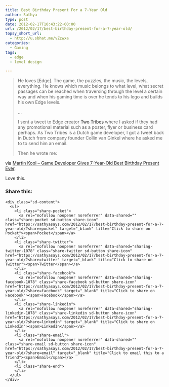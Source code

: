```yaml
---
title: Best Birthday Present For a 7-Year Old
author: Sathya
type: post
date: 2012-02-17T10:43:22+00:00
url: /2012/02/17/best-birthday-present-for-a-7-year-old/
topsy_short_url:
  - http://u.sbhat.me/vZzwxa
categories:
  - Gaming
tags:
  - edge
  - level design

---
```

> He loves [Edge]. The game, the puzzles, the music, the levels, everything. He knows which music belongs to what level, what secret passages can be reached when traversing through the level a certain way and when his gaming time is over he tends to his lego and builds his own Edge levels.
> 
> &#8230;
> 
> I sent a tweet to Edge creator <a href="http://twitter.com/twotribesgames" target="_blank">Two Tribes</a> where I asked if they had any promotional material such as a poster, flyer or business card perhaps. As Two Tribes is a Dutch game developer, I got a tweet back in Dutch from company founder Collin van Ginkel where he asked me to to send him an email.
> 
> Then he wrote me:

via [Martin Kool &#8211; Game Developer Gives 7-Year-Old Best Birthday Present Ever][1].

Love this.

<div class="sharedaddy sd-sharing-enabled">
  <div class="robots-nocontent sd-block sd-social sd-social-icon-text sd-sharing">
    <h3 class="sd-title">
      Share this:
    </h3>
    
    <div class="sd-content">
      <ul>
        <li class="share-pocket">
          <a rel="nofollow noopener noreferrer" data-shared="" class="share-pocket sd-button share-icon" href="https://sathyasays.com/2012/02/17/best-birthday-present-for-a-7-year-old/?share=pocket" target="_blank" title="Click to share on Pocket"><span>Pocket</span></a>
        </li>
        <li class="share-twitter">
          <a rel="nofollow noopener noreferrer" data-shared="sharing-twitter-1078" class="share-twitter sd-button share-icon" href="https://sathyasays.com/2012/02/17/best-birthday-present-for-a-7-year-old/?share=twitter" target="_blank" title="Click to share on Twitter"><span>Twitter</span></a>
        </li>
        <li class="share-facebook">
          <a rel="nofollow noopener noreferrer" data-shared="sharing-facebook-1078" class="share-facebook sd-button share-icon" href="https://sathyasays.com/2012/02/17/best-birthday-present-for-a-7-year-old/?share=facebook" target="_blank" title="Click to share on Facebook"><span>Facebook</span></a>
        </li>
        <li class="share-linkedin">
          <a rel="nofollow noopener noreferrer" data-shared="sharing-linkedin-1078" class="share-linkedin sd-button share-icon" href="https://sathyasays.com/2012/02/17/best-birthday-present-for-a-7-year-old/?share=linkedin" target="_blank" title="Click to share on LinkedIn"><span>LinkedIn</span></a>
        </li>
        <li class="share-email">
          <a rel="nofollow noopener noreferrer" data-shared="" class="share-email sd-button share-icon" href="https://sathyasays.com/2012/02/17/best-birthday-present-for-a-7-year-old/?share=email" target="_blank" title="Click to email this to a friend"><span>Email</span></a>
        </li>
        <li class="share-end">
        </li>
      </ul>
    </div>
  </div>
</div>

 [1]: http://martinkool.com/post/17611582440/game-developer-gives-7yr-old-best-birthday-present-ever
